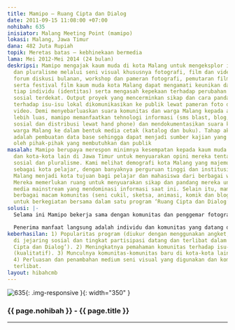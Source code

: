 ```yaml
---
title: Mamipo – Ruang Cipta dan Dialog
date: 2011-09-15 11:08:00 +07:00
nohibah: 635
inisiator: Malang Meeting Point (mamipo)
lokasi: Malang, Jawa Timur
dana: 482 Juta Rupiah
topik: Meretas batas – kebhinekaan bermedia
lama: Mei 2012-Mei 2014 (24 bulan)
deskripsi: Mamipo mengajak kaum muda di kota Malang untuk mengeksplor isu-isu sosial
  dan pluralisme melalui seni visual khususnya fotografi, film dan video. Lewat kegiatan
  forum diskusi bulanan, workshop dan pameran fotografi, pemutaran film dan video
  serta festival film kaum muda kota Malang dapat mengamati keunikan dan keberagaman
  tiap individu (identitas) serta mengasah kepekaan terhadap perubahan di lingkungan
  sosial terdekat. Output proyek yang mencerminkan sikap dan cara pandang komunitas
  terhadap isu-isu lokal dikomunikasikan ke publik lewat pameran foto dan pemutaran
  video. Demi menyebarluaskan suara komunitas dan warga Malang kepada audience yang
  lebih luas, mamipo memanfaatkan tehnologi informasi (sms blast, blog, web, jejaring
  sosial dan distribusi lewat hand phone) dan mendokumentasikan suara komunitas dan
  warga Malang ke dalam bentuk media cetak (katalog dan buku). Tahap akhir proyek
  adalah pembuatan data base sehingga dapat menjadi sumber kajian yang mudah diakses
  oleh pihak-pihak yang membutuhkan dan publik
masalah: Mamipo berupaya merespon minimnya kesempatan kepada kaum muda di kota Malang
  dan kota-kota lain di Jawa Timur untuk menyuarakan opini mereka tentang isu-isu
  sosial dan pluralisme. Kami melihat demografi kota Malang yang majemuk sebagai peluang.  Dikenal
  sebagai kota pelajar, dengan banyaknya perguruan tinggi dan institusi pendidikan,
  Malang menjadi kota tujuan bagi pelajar dan mahasiswa dari berbagai wilayah Indonesia.
  Mereka memerlukan ruang untuk menyuarakan sikap dan pandang mereka untuk mengimbangi
  media mainstream yang mendominasi informasi saat ini. Selain itu, mamipo ingin memfasilitasi
  berbagai macam komunitas (seni cukil, sketsa, animasi, komik dan blogger) di Malang
  untuk berkegiatan bersama dalam satu program ‘Ruang Cipta dan Dialog’.
solusi: |-
  Selama ini Mamipo bekerja sama dengan komunitas dan penggemar fotografi, film dan video. Melalui proyek ini, mamipo berencana memperluas medium seni visual yang digunakan (sketsa, komik, seni cukil, design) dan komunitas yang terlibat (blogger dan musik). Komunitas-komunitas tersebut diundang untuk merespon tema isu-isu sosial terkini (budaya warga dan perubahan kota Malang) dan isu pluralisme (identitas) dengan muatan konten lokal. Respon mereka dalam medium masing-masing disebarluaskan melalui sms blast, blog, web, jejaring sosial dan melalui hand phone. Dengan demikian, program merupakan kesempatan untuk para anggota komunitas yang berbeda saling bertemu dan berdialog sementara karya-karya mereka dipublikasikan guna meningkatkan kesadaran masyarakat atas lingkungan sosial terdekatnya.

  Penerima manfaat langsung adalah individu dan komunitas yang datang dan terlibat dalam kegiatan mamipo. Mayoritas adalah pelajar SMU, mahasiswa dan publik umum di kota Malang, Kediri dan Surabaya (usia 17-35 tahun). Sementara penerima manfaat secara tidak langsung adalah publik lokal dan nasional.
keberhasilan: 1) Popularitas program (diukur dengan menggunakan angket, melihat trafik
  di jejaring sosial dan tingkat partisipasi datang dan terlibat dalam program ‘Ruang
  Cipta dan Dialog’). 2) Meningkatnya pemahaman komunitas terhadap isu-isu pluralisme
  (kualitatif). 3) Munculnya komunitas-komunitas baru di kota-kota lain di Jawa Timur.
  4) Perluasan dan penambahan medium seni visual yang digunakan dan komunitas yang
  terlibat.
layout: hibahcmb
---
```


![635](/static/img/hibahcmb/635.png){: .img-responsive }{: width="350" }

### {{ page.nohibah }} - {{ page.title }}

---
